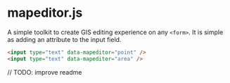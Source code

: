 # mapeditor.js

A simple toolkit to create GIS editing experience on any `<form>`. It is simple
as adding an attribute to the input field.

```html
<input type="text" data-mapeditor="point" />
<input type="text" data-mapeditor="area" />
```

// TODO: improve readme
